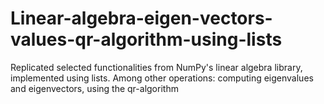 # Linear-algebra-eigen-vectors-values-qr-algorithm-using-lists
Replicated selected functionalities from NumPy's linear algebra library, implemented using lists. Among other operations: computing eigenvalues and eigenvectors, using the qr-algorithm
